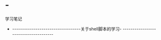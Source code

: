 # -
学习笔记

-  -----------------------------------关于shell脚本的学习- --------------------------------------
